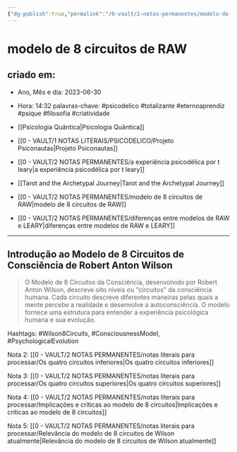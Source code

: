 ```yaml
---
{"dg-publish":true,"permalink":"/0-vault/2-notas-permanentes/modelo-de-8-circuitos-de-raw/","tags":["permanente","psicodelico","totalizante","eternoaprendiz","psique","filosofia","criatividade","Wilson8Circuits","ConsciousnessModel","PsychologicalEvolution"],"dgHomeLink":true,"dgShowLocalGraph":true,"dgShowFileTree":true,"dgEnableSearch":true,"noteIcon":""}
---
```


# modelo de 8 circuitos de RAW

## criado em: 
-  Ano, Mês e dia: 2023-06-30
- Hora: 14:32
palavras-chave: #psicodelico #totalizante #eternoaprendiz 
#psique #filosofia #criatividade 

- [[Psicologia Quântica\|Psicologia Quântica]]
- [[0 - VAULT/1 NOTAS LITERAIS/PSICODELICO/Projeto Psiconautas\|Projeto Psiconautas]]
- [[0 - VAULT/2 NOTAS PERMANENTES/a experiência psicodélica por t leary\|a experiência psicodélica por t leary]]
- [[Tarot and the Archetypal Journey\|Tarot and the Archetypal Journey]]
- [[0 - VAULT/2 NOTAS PERMANENTES/modelo de 8 circuitos de RAW\|modelo de 8 circuitos de RAW]]
- [[0 - VAULT/2 NOTAS PERMANENTES/diferenças entre modelos de RAW e LEARY\|diferenças entre modelos de RAW e LEARY]]
---
## Introdução ao Modelo de 8 Circuitos de Consciência de Robert Anton Wilson

> O Modelo de 8 Circuitos da Consciência, desenvolvido por Robert Anton Wilson, descreve oito níveis ou "circuitos" da consciência humana. Cada circuito descreve diferentes maneiras pelas quais a mente percebe a realidade e desenvolve a autoconsciência. O modelo fornece uma estrutura para entender a experiência psicológica humana e sua evolução.

Hashtags: #Wilson8Circuits, #ConsciousnessModel, #PsychologicalEvolution

Nota 2: [[0 - VAULT/2 NOTAS PERMANENTES/notas literais para processar/Os quatro circuitos inferiores\|Os quatro circuitos inferiores]]

Nota 3: [[0 - VAULT/2 NOTAS PERMANENTES/notas literais para processar/Os quatro circuitos superiores\|Os quatro circuitos superiores]]


Nota 4: [[0 - VAULT/2 NOTAS PERMANENTES/notas literais para processar/Implicações e críticas ao modelo de 8 circuitos\|Implicações e críticas ao modelo de 8 circuitos]]


Nota 5: [[0 - VAULT/2 NOTAS PERMANENTES/notas literais para processar/Relevância do modelo de 8 circuitos de Wilson atualmente\|Relevância do modelo de 8 circuitos de Wilson atualmente]]

